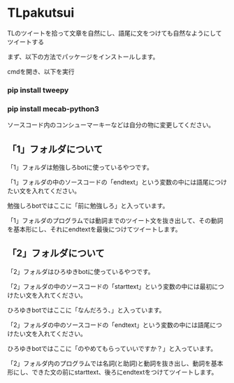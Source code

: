 # TLpakutsui
TLのツイートを拾って文章を自然にし、語尾に文をつけても自然なようにしてツイートする

まず、以下の方法でパッケージをインストールします。

cmdを開き、以下を実行

### pip install tweepy
### pip install mecab-python3

ソースコード内のコンシューマーキーなどは自分の物に変更してください。

## 「1」フォルダについて
「1」フォルダは勉強しろbotに使っているやつです。

「1」フォルダの中のソースコードの「endtext」という変数の中には語尾につけたい文を入れてください。

勉強しろbotではここに「前に勉強しろ」と入っています。

「1」フォルダのプログラムでは動詞までのツイート文を抜き出して、その動詞を基本形にし、それにendtextを最後につけてツイートします。

## 「2」フォルダについて
「2」フォルダはひろゆきbotに使っているやつです。

「2」フォルダの中のソースコードの「starttext」という変数の中には最初につけたい文を入れてください。

ひろゆきbotではここに「なんだろう、」と入っています。

「2」フォルダの中のソースコードの「endtext」という変数の中には語尾につけたい文を入れてください。

ひろゆきbotではここに「のやめてもらっていいですか？」と入っています。

「2」フォルダ内のプログラムでは名詞(と助詞)と動詞を抜き出し、動詞を基本形にし、できた文の前にstarttext、後ろにendtextをつけてツイートします。
